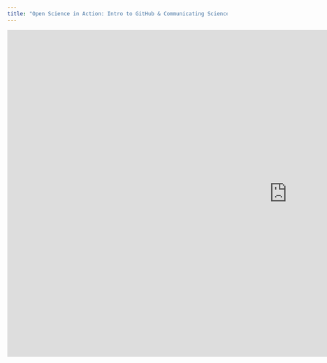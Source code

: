 ```yaml
---
title: "Open Science in Action: Intro to GitHub & Communicating Science Discoveries via Web Dashboard"
---
```

<iframe
    src="https://docs.google.com/presentation/d/e/2PACX-1vTFC4dyU6_2UQXDeAiASBS63NwsbLFArHN9WLvE8KGT6Wf0UsUwc-sFAu_kKEGaKt04TXbyzI20b1rq/embed?start=false&loop=false&delayms=3000"
    frameborder="0"
    width="1280"
    height="749"
    allowfullscreen="true"
    mozallowfullscreen="true"
    webkitallowfullscreen="true">
</iframe>